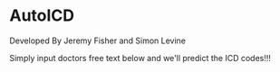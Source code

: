 # AutoICD

Developed By Jeremy Fisher and Simon Levine

Simply input doctors free text below and we'll predict the ICD codes!!!